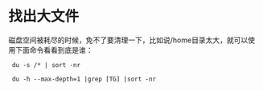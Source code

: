 # 找出大文件

磁盘空间被耗尽的时候，免不了要清理一下，比如说/home目录太大，就可以使用下面命令看看到底是谁：

```shell
 du -s /* | sort -nr

 du -h --max-depth=1 |grep [TG] |sort -nr
 ```